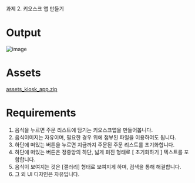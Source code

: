과제 2. 키오스크 앱 만들기 

# Output

![image](https://github.com/9weeks-flutter-sfac/assignment-hyejoo/assets/134242825/9835e9da-388b-49f7-aadc-16c9609ae9b6)


# Assets

[assets_kiosk_app.zip](https://s3-us-west-2.amazonaws.com/secure.notion-static.com/9bba2f19-ce5a-4c03-a9b3-70cba35168d3/assets_kiosk_app.zip)

# Requirements

1. 음식을 누르면 주문 리스트에 담기는 키오스크앱을 만들어봅니다.
2. 음식이미지는 자유이며, 필요한 경우 위에 첨부된 파일을 이용하여도 됩니다.
3. 하단에 떠있는 버튼을 누르면 지금까지 주문된 주문 리스트를 초기화합니다.
4. 하단에 떠있는 버튼은 정중앙의 하단, 넓게 펴진 형태로 [ 초기화하기 ] 텍스트를 포함합니다.
5. 음식이 보여지는 것은 [갤러리] 형태로 보여지게 하며, 검색을 통해 해결합니다.
6. 그 외 UI 디자인은 자유입니다.
